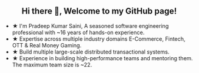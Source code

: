 
<h2 align="center">Hi there 👋, Welcome to my GitHub page!</h2>
<ul>
  <li> ★ I'm Pradeep Kumar Saini, A seasoned software engineering professional with ~16 years of hands-on experience. </li>
  <li> ★ Expertise across multiple industry domains E-Commerce, Fintech, OTT & Real Money Gaming.</li>
  <li> ★ Build multiple large-scale distributed transactional systems.</li>
  <li> ★ Experience in building high-performance teams and mentoring them. The maximum team size is ~22.</li>
  </ul> 
  

